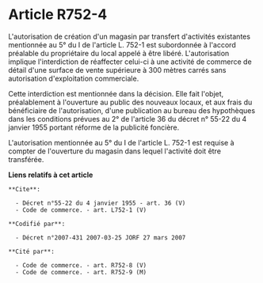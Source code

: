 # Article R752-4

L'autorisation de création d'un magasin par transfert d'activités existantes mentionnée au 5° du I de l'article L. 752-1 est
subordonnée à l'accord préalable du propriétaire du local appelé à être libéré. L'autorisation implique l'interdiction de
réaffecter celui-ci à une activité de commerce de détail d'une surface de vente supérieure à 300 mètres carrés sans
autorisation d'exploitation commerciale.

Cette interdiction est mentionnée dans la décision. Elle fait l'objet, préalablement à l'ouverture au public des nouveaux
locaux, et aux frais du bénéficiaire de l'autorisation, d'une publication au bureau des hypothèques dans les conditions
prévues au 2° de l'article 36 du décret n° 55-22 du 4 janvier 1955 portant réforme de la publicité foncière.

L'autorisation mentionnée au 5° du I de l'article L. 752-1 est requise à compter de l'ouverture du magasin dans lequel
l'activité doit être transférée.

**Liens relatifs à cet article**

	**Cite**:

	  - Décret n°55-22 du 4 janvier 1955 - art. 36 (V)
	  - Code de commerce. - art. L752-1 (V)

	**Codifié par**:

	  - Décret n°2007-431 2007-03-25 JORF 27 mars 2007

	**Cité par**:

	  - Code de commerce. - art. R752-8 (V)
	  - Code de commerce. - art. R752-9 (M)
